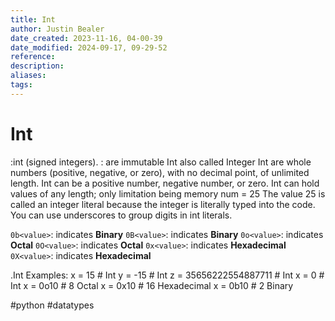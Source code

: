 ```yaml
---
title: Int
author: Justin Bealer
date_created: 2023-11-16, 04-00-39
date_modified: 2024-09-17, 09-29-52
reference: 
description: 
aliases: 
tags: 
---
```

# Int

:int (signed integers).
: are immutable
Int also called Integer
Int are whole numbers (positive, negative, or zero), with no decimal point, of unlimited length.
Int can be a positive number, negative number, or zero.
Int can hold values of any length; only limitation being memory
num = 25
The value 25 is called an integer literal because the integer is literally typed into the code.
You can use underscores to group digits in int literals.

`0b<value>`: indicates **Binary**
`0B<value>`: indicates **Binary**
`0o<value>`: indicates **Octal**
`0O<value>`: indicates **Octal**
`0x<value>`: indicates **Hexadecimal**
`0X<value>`: indicates **Hexadecimal**

.Int Examples:
x = 15 # Int
y = -15 # Int
z = 35656222554887711 # Int
x = 0 # Int
x = 0o10 # 8 Octal
x = 0x10 # 16 Hexadecimal
x = 0b10 # 2 Binary

  #python #datatypes
